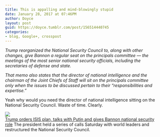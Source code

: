 ```yaml
---
title: This is appalling and mind-blowingly stupid
date: January 28, 2017 at 07:46PM
author: Doyce
layout: post
guid: https://doyce.tumblr.com/post/156514440745
categories:
- blog, Google+, crosspost
--- 
```


<p><i>Trump reorganized the National Security Council to, along with other changes, give Bannon a regular seat on the principals committee — the meetings of the most senior national security officials, including the secretaries of defense and state.</i></p>
<p><i>That memo also states that the director of national intelligence and the chairman of the Joint Chiefs of Staff will sit on the principals committee only when the issues to be discussed pertain to their “responsibilities and expertise.”</i></p>
<p>Yeah why would you need the director of national intelligence sitting on the National Security Council. Waste of time. Clearly.</p>
<p><a href="https://www.washingtonpost.com/politics/trump-holds-calls-with-putin-leaders-from-europe-and-asia/2017/01/28/42728948-e574-11e6-a547-5fb9411d332c_story.html?hpid=hp_no-name_no-name:page/breaking-news-bar&amp;tid=a_breakingnews&amp;utm_term=.ce2ea52f5181" target="_blank"><img style="display:block;" src="https://lh3.googleusercontent.com/proxy/uSEe26QJHOGCSmRon6x7uuius69Qrlq7wSCJ21UujOn_eukHPcqqLFtHjlyWS3imYBUixxIq-sr7i3omjdggOHIEA9l5BJuVY3zIMBBpCR3s_Ao3MkpbpypHEeEpI5ih3Z-MRtDFefEVQe1tOpvKtMysxBCUVZqyxhWcU23emZ3vUsHifEpZCw=w506-h910" border="0"/>Trump orders ISIS plan, talks with Putin and gives Bannon national security role</a> 
The president held a series of calls Saturday with world leaders and restructured the National Security Council.</p> 
